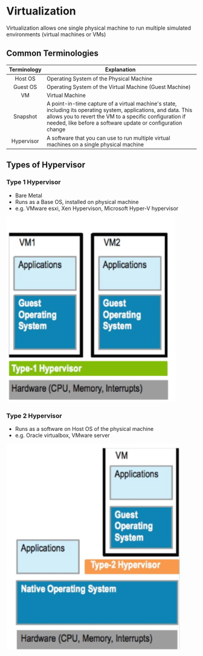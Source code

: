 # Virtualization 

Virtualization allows one single physical machine to run multiple simulated environments (virtual machines or VMs)

## Common Terminologies

| Terminology | Explanation |
| :---: | ---|
| Host OS | Operating System of the Physical Machine |
| Guest OS | Operating System of the Virtual Machine (Guest Machine) |
| VM | Virtual Machine |
| Snapshot | A point-in-time capture of a virtual machine's state, including its operating system, applications, and data. This allows you to revert the VM to a specific configuration if needed, like before a software update or configuration change |
| Hypervisor | A software that you can use to run multiple virtual machines on a single physical machine |

## Types of Hypervisor

### Type 1 Hypervisor

- Bare Metal
- Runs as a Base OS, installed on physical machine
- e.g. VMware esxi, Xen Hypervison, Microsoft Hyper-V hypervisor

<img src="images/Type_1_Hypervisor.png" alt="Type 1 Hypervisor">

### Type 2 Hypervisor

- Runs as a software on Host OS of the physical machine
- e.g. Oracle virtualbox, VMware server

<img src="images/Type_2_Hypervisor.png" alt="Type 2 Hypervisor">